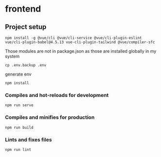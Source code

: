 # frontend

## Project setup
```
npm install -g @vue/cli @vue/cli-service @vue/cli-plugin-eslint vue/cli-plugin-babel@4.5.13 vue-cli-plugin-tailwind @vue/compiler-sfc
```
Those modules are not in package.json as those are installed globally in my system

```
cp .env.backup .env
```
generate env
```
npm install
```

### Compiles and hot-reloads for development
```
npm run serve
```

### Compiles and minifies for production
```
npm run build
```

### Lints and fixes files
```
npm run lint
```


